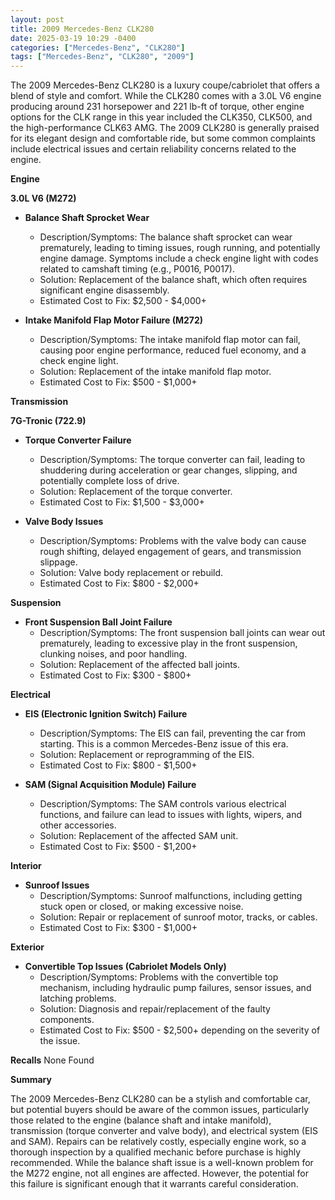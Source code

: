 ```yaml
---
layout: post
title: 2009 Mercedes-Benz CLK280
date: 2025-03-19 10:29 -0400
categories: ["Mercedes-Benz", "CLK280"]
tags: ["Mercedes-Benz", "CLK280", "2009"]
---
```

The 2009 Mercedes-Benz CLK280 is a luxury coupe/cabriolet that offers a blend of style and comfort. While the CLK280 comes with a 3.0L V6 engine producing around 231 horsepower and 221 lb-ft of torque, other engine options for the CLK range in this year included the CLK350, CLK500, and the high-performance CLK63 AMG. The 2009 CLK280 is generally praised for its elegant design and comfortable ride, but some common complaints include electrical issues and certain reliability concerns related to the engine.

**Engine**

**3.0L V6 (M272)**

*   **Balance Shaft Sprocket Wear**
    *   Description/Symptoms: The balance shaft sprocket can wear prematurely, leading to timing issues, rough running, and potentially engine damage. Symptoms include a check engine light with codes related to camshaft timing (e.g., P0016, P0017).
    *   Solution: Replacement of the balance shaft, which often requires significant engine disassembly.
    *   Estimated Cost to Fix: $2,500 - $4,000+

*   **Intake Manifold Flap Motor Failure (M272)**
    *   Description/Symptoms: The intake manifold flap motor can fail, causing poor engine performance, reduced fuel economy, and a check engine light.
    *   Solution: Replacement of the intake manifold flap motor.
    *   Estimated Cost to Fix: $500 - $1,000+

**Transmission**

**7G-Tronic (722.9)**

*   **Torque Converter Failure**
    *   Description/Symptoms: The torque converter can fail, leading to shuddering during acceleration or gear changes, slipping, and potentially complete loss of drive.
    *   Solution: Replacement of the torque converter.
    *   Estimated Cost to Fix: $1,500 - $3,000+

*   **Valve Body Issues**
    *   Description/Symptoms: Problems with the valve body can cause rough shifting, delayed engagement of gears, and transmission slippage.
    *   Solution: Valve body replacement or rebuild.
    *   Estimated Cost to Fix: $800 - $2,000+

**Suspension**

*   **Front Suspension Ball Joint Failure**
    *   Description/Symptoms: The front suspension ball joints can wear out prematurely, leading to excessive play in the front suspension, clunking noises, and poor handling.
    *   Solution: Replacement of the affected ball joints.
    *   Estimated Cost to Fix: $300 - $800+

**Electrical**

*   **EIS (Electronic Ignition Switch) Failure**
    *   Description/Symptoms: The EIS can fail, preventing the car from starting. This is a common Mercedes-Benz issue of this era.
    *   Solution: Replacement or reprogramming of the EIS.
    *   Estimated Cost to Fix: $800 - $1,500+

*   **SAM (Signal Acquisition Module) Failure**
    *   Description/Symptoms: The SAM controls various electrical functions, and failure can lead to issues with lights, wipers, and other accessories.
    *   Solution: Replacement of the affected SAM unit.
    *   Estimated Cost to Fix: $500 - $1,200+

**Interior**

*   **Sunroof Issues**
    *   Description/Symptoms: Sunroof malfunctions, including getting stuck open or closed, or making excessive noise.
    *   Solution: Repair or replacement of sunroof motor, tracks, or cables.
    *   Estimated Cost to Fix: $300 - $1,000+

**Exterior**

*   **Convertible Top Issues (Cabriolet Models Only)**
    *   Description/Symptoms: Problems with the convertible top mechanism, including hydraulic pump failures, sensor issues, and latching problems.
    *   Solution: Diagnosis and repair/replacement of the faulty components.
    *   Estimated Cost to Fix: $500 - $2,500+ depending on the severity of the issue.

**Recalls**
None Found

**Summary**

The 2009 Mercedes-Benz CLK280 can be a stylish and comfortable car, but potential buyers should be aware of the common issues, particularly those related to the engine (balance shaft and intake manifold), transmission (torque converter and valve body), and electrical system (EIS and SAM). Repairs can be relatively costly, especially engine work, so a thorough inspection by a qualified mechanic before purchase is highly recommended. While the balance shaft issue is a well-known problem for the M272 engine, not all engines are affected. However, the potential for this failure is significant enough that it warrants careful consideration.

